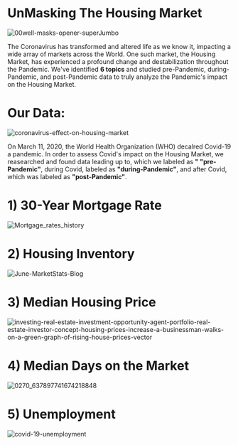# UnMasking The Housing Market

![00well-masks-opener-superJumbo](https://github.com/SMSIMKO/Group-4-Project-/assets/133065460/c35e4555-82ec-494c-a577-76516d10a908)

The Coronavirus has transformed and altered life as we know it, impacting a wide array of markets across the World. One such market, the Housing Market, has experienced a profound change and destabilization throughout the Pandemic. We've identified **6 topics** and studied pre-Pandemic, during-Pandemic, and post-Pandemic data to truly analyze the Pandemic's impact on the Housing Market.

# Our Data:

![coronavirus-effect-on-housing-market](https://github.com/SMSIMKO/Group-4-Project-/assets/133065460/d675a4f8-0de1-45f4-bd09-95eebb80b90c)

On March 11, 2020, the World Health Organization (WHO) decalred Covid-19 a pandemic. In order to assess Covid's impact on the Housing Market, we reasearched and found data leading up to, which we labeled as **" "pre-Pandemic"**, during Covid, labeled as **"during-Pandemic"**, and after Covid, which was labeled as **"post-Pandemic"**. 

# 1) 30-Year Mortgage Rate

![Mortgage_rates_history](https://github.com/SMSIMKO/Group-4-Project-/assets/133065460/7df53043-9716-49bf-971f-f5bfd205865b)

# 2) Housing Inventory

![June-MarketStats-Blog](https://github.com/SMSIMKO/Group-4-Project-/assets/133065460/2a3aea63-961e-4578-b272-9afba8cefcbd)

# 3) Median Housing Price

![investing-real-estate-investment-opportunity-agent-portfolio-real-estate-investor-concept-housing-prices-increase-a-businessman-walks-on-a-green-graph-of-rising-house-prices-vector](https://github.com/SMSIMKO/Group-4-Project-/assets/133065460/bde307ea-1396-4645-ac89-d358b0780ddd)


# 4) Median Days on the Market

![0270_637897741674218848](https://github.com/SMSIMKO/Group-4-Project-/assets/133065460/1040c900-ca08-47da-9c3c-3f153452ae32)

# 5) Unemployment

![covid-19-unemployment](https://github.com/SMSIMKO/Group-4-Project-/assets/133065460/a48f28d6-7ae0-4048-9270-bdcfbb690ea2)
